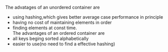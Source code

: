 The advatages of an unordered container are
  - using hashing,which gives better average case performance in principle
  - having no cost of maintaining elements in order
  - finding elements at const time.  
The advantages of an ordered container are
  - all keys beging sorted alphabetically
  - easier to use(no need to find a effective hashing)  

